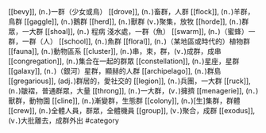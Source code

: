 [[bevy]], (n．)一群（少女或鳥） 
[[drove]], (n．)畜群，人群 
[[flock]], (n．)羊群，鳥群 
[[gaggle]], (n．)鵝群 
[[herd]], (n．)獸群 (v．)聚集，放牧 
[[horde]], (n．)群眾，一大群 
[[shoal]], (n．) 程病 淺水處，一群（魚） 
[[swarm]], (n．)（蜜蜂）一群，一群（人） 
[[school]], (n．)魚群 
[[floral]], (n．)（某地區或時代的）植物群 
[[fauna]], (n．)動物區系 
[[cluster]], (n．)串，束，群，(v．)成群，成串 
[[congregation]], (n．)集合在一起的群眾 
[[constellation]], (n．)星座，星群 
[[galaxy]], (n．)（銀河）星群，顯赫的人群 
[[archipelago]], (n．)群島 
[[gregarious]], (adj．)群居的，愛社交的 
[[legion]], (n．)兵團，一大群 
[[ruck]], (n．)皺褶，普通群眾，大量 
[[throng]], (n．)一大群，(v．)擁擠 
[[menagerie]], (n．)獸群，動物園 
[[cline]], (n．)漸變群，生態群 
[[colony]], (n．)[生]集群，群體 
[[crew]], (n．)全體人員，群眾，全體機員 
[[group]], (v．)聚合，成群 
[[exodus]], (v．)大批離去，成群外出 
#category
